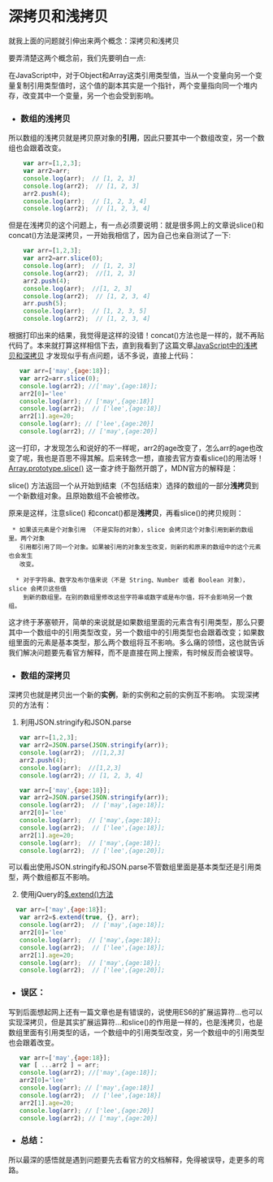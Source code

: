 # 深拷贝和浅拷贝
就我上面的问题就引伸出来两个概念：深拷贝和浅拷贝

要弄清楚这两个概念前，我们先要明白一点:

在JavaScript中，对于Object和Array这类引用类型值，当从一个变量向另一个变量复制引用类型值时，这个值的副本其实是一个指针，两个变量指向同一个堆内存，改变其中一个变量，另一个也会受到影响。

* ### 数组的浅拷贝

所以数组的浅拷贝就是拷贝原对象的**引用**，因此只要其中一个数组改变，另一个数组也会跟着改变。
```js
    var arr=[1,2,3];
    var arr2=arr;
    console.log(arr);  // [1, 2, 3]
    console.log(arr2);  // [1, 2, 3]
    arr2.push(4);
    console.log(arr);  // [1, 2, 3, 4]
    console.log(arr2);  // [1, 2, 3, 4]
```
但是在浅拷贝的这个问题上，有一点必须要说明：就是很多网上的文章说slice()和concat()方法是深拷贝，一开始我相信了，因为自己也亲自测试了一下:

```js
    var arr=[1,2,3];
    var arr2=arr.slice(0);
    console.log(arr);  // [1, 2, 3]
    console.log(arr2);  //[1, 2, 3]
    arr2.push(4);
    console.log(arr);  //[1, 2, 3]
    console.log(arr2);  // [1, 2, 3, 4]
    arr.push(5);
    console.log(arr);  // [1, 2, 3, 5]
    console.log(arr2);  // [1, 2, 3, 4]
```
根据打印出来的结果，我觉得是这样的没错！concat()方法也是一样的，就不再贴代码了。本来就打算这样相信下去，直到我看到了这篇文章[JavaScript中的浅拷贝和深拷贝](https://segmentfault.com/a/1190000008637489)
才发现似乎有点问题，话不多说，直接上代码：
```js
   var arr=['may',{age:18}];
   var arr2=arr.slice(0);
   console.log(arr2); //['may',{age:18}];
   arr2[0]='lee' 
   console.log(arr); // ['may',{age:18}]
   console.log(arr2);  // ['lee',{age:18}]
   arr2[1].age=20;
   console.log(arr); // ['lee',{age:20}]
   console.log(arr2); // ['may',{age:20}]
```
这一打印，才发现怎么和说好的不一样呢，arr2的age改变了，怎么arr的age也改变了呢，我也是百思不得其解。后来转念一想，直接去官方查看slice()的用法呀！[Array.prototype.slice()](https://developer.mozilla.org/zh-CN/docs/Web/JavaScript/Reference/Global_Objects/Array/slice)
这一查才终于豁然开朗了，MDN官方的解释是：

slice() 方法返回一个从开始到结束（不包括结束）选择的数组的一部分**浅拷贝**到一个新数组对象。且原始数组不会被修改。

原来是这样，注意slice() 和concat()都是**浅拷贝**，再看slice()的拷贝规则：

     * 如果该元素是个对象引用 （不是实际的对象），slice 会拷贝这个对象引用到新的数组里。两个对象 
       引用都引用了同一个对象。如果被引用的对象发生改变，则新的和原来的数组中的这个元素也会发生 
       改变。

      * 对于字符串、数字及布尔值来说（不是 String、Number 或者 Boolean 对象），slice 会拷贝这些值 
        到新的数组里。在别的数组里修改这些字符串或数字或是布尔值，将不会影响另一个数组。
这才终于茅塞顿开，简单的来说就是如果数组里面的元素含有引用类型，那么只要其中一个数组中的引用类型改变，另一个数组中的引用类型也会跟着改变；如果数组里面的元素是基本类型，那么两个数组将互不影响。多么痛的领悟，这也就告诉我们解决问题要先看官方解释，而不是直接在网上搜索，有时候反而会被误导。

* ### 数组的深拷贝

深拷贝也就是拷贝出一个新的**实例**，新的实例和之前的实例互不影响。
实现深拷贝的方法有：
1. 利用JSON.stringify和JSON.parse
```js
   var arr=[1,2,3];
   var arr2=JSON.parse(JSON.stringify(arr));
   console.log(arr2);  //[1,2,3]
   arr2.push(4);
   console.log(arr);  //[1,2,3]
   console.log(arr2); // [1, 2, 3, 4]
```
```js
   var arr=['may',{age:18}];
   var arr2=JSON.parse(JSON.stringify(arr));
   console.log(arr2);  // ['may',{age:18}];
   arr2[0]='lee'
   console.log(arr);  // ['may',{age:18}];
   console.log(arr2);  // ['lee',{age:18}];
   arr2[1].age=20;
   console.log(arr);  // ['may',{age:18}];
   console.log(arr2);  // ['lee',{age:20}];
```
可以看出使用JSON.stringify和JSON.parse不管数组里面是基本类型还是引用类型，两个数组都互不影响。

2. 使用jQuery的[$.extend()方法](http://www.css88.com/jqapi-1.9/jQuery.extend/)

```js
  var arr=['may',{age:18}];
   var arr2=$.extend(true, {}, arr);
   console.log(arr2);  // ['may',{age:18}];
   arr2[0]='lee'
   console.log(arr);  // ['may',{age:18}];
   console.log(arr2);  // ['lee',{age:18}];
   arr2[1].age=20;
   console.log(arr);  // ['may',{age:18}];
   console.log(arr2);  // ['lee',{age:20}];
```
* ### 误区：
写到后面想起网上还有一篇文章也是有错误的，说使用ES6的扩展运算符...也可以实现深拷贝，但是其实扩展运算符...和slice()的作用是一样的，也是浅拷贝，也是数组里面有引用类型的话，一个数组中的引用类型改变，另一个数组中的引用类型也会跟着改变。
```js
   var arr=['may',{age:18}];
   var [ ...arr2 ] = arr;
   console.log(arr2); //['may',{age:18}];
   arr2[0]='lee' 
   console.log(arr); // ['may',{age:18}]
   console.log(arr2);  // ['lee',{age:18}]
   arr2[1].age=20;
   console.log(arr); // ['lee',{age:20}]
   console.log(arr2); // ['may',{age:20}]
```
* ### 总结：
所以最深的感悟就是遇到问题要先去看官方的文档解释，免得被误导，走更多的弯路。